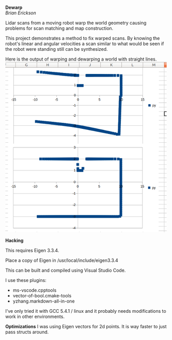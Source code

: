 **Dewarp**
<br/>
_Brian Erickson_

Lidar scans from a moving robot warp the world geometry causing problems for scan matching and map construction.

This project demonstrates a method to fix warped scans. By knowing the robot's linear and angular velocities a scan similar to what would be seen if the robot were standing still can be synthesized.

Here is the output of warping and dewarping a world with straight lines.
![](dewarp_output.png)

**Hacking**

This requires Eigen 3.3.4. 

Place a copy of Eigen in  /usr/local/include/eigen3.3.4

This can be built and compiled using Visual Studio Code.  

I use these plugins:
- ms-vscode.cpptools
- vector-of-bool.cmake-tools
- yzhang.markdown-all-in-one

I've only tried it with GCC 5.4.1 / linux and it probably needs modifications to work in other environments.

**Optimizations**
I was using Eigen vectors for 2d points.  It is way faster to just pass structs around.



